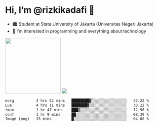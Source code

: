 # Hi, I’m @rizkikadafi 👋
- 🏙 Student at State University of Jakarta (Universitas Negeri Jakarta)
- 👀 I’m interested in programming and everything about technology
<img height="180em" src="https://github-readme-stats.vercel.app/api?username=rizkikadafi&show_icons=true&hide_border=true&&count_private=true&include_all_commits=true" />
<img src="https://github-readme-stats.vercel.app/api/top-langs/?username=rizkikadafi&show_icons=true&hide_border=true&&count_private=true&include_all_commits=true" />

<!--START_SECTION:waka-->

```txt
norg          4 hrs 52 mins   ████████▓░░░░░░░░░░░░░░░░   35.22 %
Lua           4 hrs 11 mins   ███████▓░░░░░░░░░░░░░░░░░   30.22 %
tmux          1 hr 47 mins    ███▒░░░░░░░░░░░░░░░░░░░░░   12.96 %
conf          1 hr 9 mins     ██░░░░░░░░░░░░░░░░░░░░░░░   08.39 %
Image (png)   33 mins         █░░░░░░░░░░░░░░░░░░░░░░░░   04.08 %
```

<!--END_SECTION:waka-->

<!---
rizkikadafi/rizkikadafi is a ✨ special ✨ repository because its `README.md` (this file) appears on your GitHub profile.
You can click the Preview link to take a look at your changes.
--->
